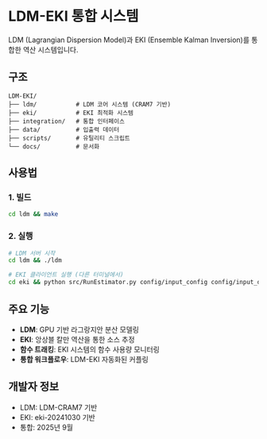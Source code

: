 # LDM-EKI 통합 시스템

LDM (Lagrangian Dispersion Model)과 EKI (Ensemble Kalman Inversion)를 통합한 역산 시스템입니다.

## 구조

```
LDM-EKI/
├── ldm/           # LDM 코어 시스템 (CRAM7 기반)
├── eki/           # EKI 최적화 시스템
├── integration/   # 통합 인터페이스
├── data/          # 입출력 데이터
├── scripts/       # 유틸리티 스크립트
└── docs/          # 문서화
```

## 사용법

### 1. 빌드
```bash
cd ldm && make
```

### 2. 실행
```bash
# LDM 서버 시작
cd ldm && ./ldm

# EKI 클라이언트 실행 (다른 터미널에서)
cd eki && python src/RunEstimator.py config/input_config config/input_data
```

## 주요 기능

- **LDM**: GPU 기반 라그랑지안 분산 모델링
- **EKI**: 앙상블 칼만 역산을 통한 소스 추정
- **함수 트래킹**: EKI 시스템의 함수 사용량 모니터링
- **통합 워크플로우**: LDM-EKI 자동화된 커플링

## 개발자 정보

- LDM: LDM-CRAM7 기반
- EKI: eki-20241030 기반
- 통합: 2025년 9월